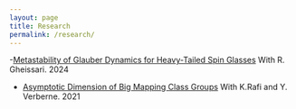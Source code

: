 ```yaml
---
layout: page
title: Research
permalink: /research/
---
```

-[Metastability of Glauber Dynamics for Heavy-Tailed Spin Glasses](https://arxiv.org/abs/2407.11874) With R. Gheissari. 2024
- [Asymptotic Dimension of Big Mapping Class Groups](https://arxiv.org/abs/2110.03087) With K.Rafi and Y. Verberne. 2021
